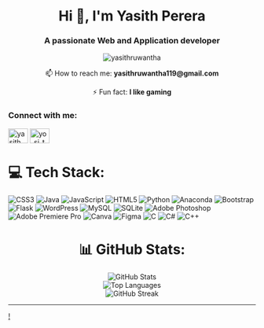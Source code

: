 <h1 align="center">Hi 👋, I'm Yasith Perera</h1>
<h3 align="center">A passionate Web and Application developer</h3>

<p align="center"> <img src="https://komarev.com/ghpvc/?username=yasithruwantha&label=Profile%20views&color=0e75b6&style=flat" alt="yasithruwantha" /> </p>

<p align="center"> 📫 How to reach me: <strong>yasithruwantha119@gmail.com</strong></p>

<p align="center"> ⚡ Fun fact: <strong>I like gaming</strong></p>

<h3 align="left">Connect with me:</h3>
<p align="left">
<a href="https://linkedin.com/in/yasith perera" target="blank"><img align="center" src="https://raw.githubusercontent.com/rahuldkjain/github-profile-readme-generator/master/src/images/icons/Social/linked-in-alt.svg" alt="yasith perera" height="30" width="40" /></a>
<a href="https://instagram.com/yo_si_th_" target="blank"><img align="center" src="https://raw.githubusercontent.com/rahuldkjain/github-profile-readme-generator/master/src/images/icons/Social/instagram.svg" alt="yo_si_th_" height="30" width="40" /></a>
</p>

# 💻 Tech Stack:
![CSS3](https://img.shields.io/badge/css3-%231572B6.svg?style=for-the-badge&logo=css3&logoColor=white) ![Java](https://img.shields.io/badge/java-%23ED8B00.svg?style=for-the-badge&logo=openjdk&logoColor=white) ![JavaScript](https://img.shields.io/badge/javascript-%23323330.svg?style=for-the-badge&logo=javascript&logoColor=%23F7DF1E) ![HTML5](https://img.shields.io/badge/html5-%23E34F26.svg?style=for-the-badge&logo=html5&logoColor=white) ![Python](https://img.shields.io/badge/python-3670A0?style=for-the-badge&logo=python&logoColor=ffdd54) ![Anaconda](https://img.shields.io/badge/Anaconda-%2344A833.svg?style=for-the-badge&logo=anaconda&logoColor=white) ![Bootstrap](https://img.shields.io/badge/bootstrap-%238511FA.svg?style=for-the-badge&logo=bootstrap&logoColor=white) ![Flask](https://img.shields.io/badge/flask-%23000.svg?style=for-the-badge&logo=flask&logoColor=white) ![WordPress](https://img.shields.io/badge/WordPress-%23117AC9.svg?style=for-the-badge&logo=WordPress&logoColor=white) ![MySQL](https://img.shields.io/badge/mysql-4479A1.svg?style=for-the-badge&logo=mysql&logoColor=white) ![SQLite](https://img.shields.io/badge/sqlite-%2307405e.svg?style=for-the-badge&logo=sqlite&logoColor=white) ![Adobe Photoshop](https://img.shields.io/badge/adobe%20photoshop-%2331A8FF.svg?style=for-the-badge&logo=adobe%20photoshop&logoColor=white) ![Adobe Premiere Pro](https://img.shields.io/badge/Adobe%20Premiere%20Pro-9999FF.svg?style=for-the-badge&logo=Adobe%20Premiere%20Pro&logoColor=white) ![Canva](https://img.shields.io/badge/Canva-%2300C4CC.svg?style=for-the-badge&logo=Canva&logoColor=white) ![Figma](https://img.shields.io/badge/figma-%23F24E1E.svg?style=for-the-badge&logo=figma&logoColor=white) ![C](https://img.shields.io/badge/c-%2300599C.svg?style=for-the-badge&logo=c&logoColor=white) ![C#](https://img.shields.io/badge/c%23-%23239120.svg?style=for-the-badge&logo=csharp&logoColor=white) ![C++](https://img.shields.io/badge/c++-%2300599C.svg?style=for-the-badge&logo=c%2B%2B&logoColor=white)

<h1 align="center">📊 GitHub Stats:</h1>
<p align="center">
  <img src="https://github-readme-stats.vercel.app/api?username=yasithruwantha&show_icons=true&theme=radical" alt="GitHub Stats" />
  <br/>
  <img src="https://github-readme-stats.vercel.app/api/top-langs/?username=yasithruwantha&layout=compact&theme=radical" alt="Top Languages" />
  <br/>
  <img src="https://github-readme-streak-stats.herokuapp.com/?user=yasithruwantha&theme=radical" alt="GitHub Streak" />
</p>

---
[!](https://visitcount.itsvg.in)

<!-- Proudly created with GPRM ( https://gprm.itsvg.in ) -->
